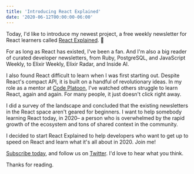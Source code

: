 ```yaml
---
title: 'Introducing React Explained'
date: '2020-06-12T00:00:00-06:00'
---
```


Today, I'd like to introduce my newest project, a free weekly newsletter for
React learners called [React Explained][re]. 🎉

For as long as React has existed, I've been a fan. And I'm also a big reader of
curated developer newsletters, from Ruby, PostgreSQL, and JavaScript Weekly, to
Elixir Weekly, Elixir Radar, and Inside AI.

I also found React difficult to learn when I was first starting out. Despite
React's compact API, it is built on a handful of revolutionary ideas. In my
role as a mentor at [Code Platoon][cp], I've watched others struggle to learn
React, again and again. For many people, it just doesn't click right away.

I did a survey of the landscape and concluded that the existing newsletters in
the React space aren't geared for beginners. I want to help somebody learning
React today, in 2020– a person who is overwhelmed by the rapid growth of the
ecosystem and tons of shared context in the community.

I decided to start React Explained to help developers who want to get up to
speed on React and learn what it's all about in 2020. Join me!

[Subscribe today][re], and follow us on [Twitter][twitter]. I'd love to hear
what you think.

Thanks for reading.

[cp]: https://www.codeplatoon.org/
[re]: https://www.getrevue.co/profile/react-explained
[twitter]: https://twitter.com/reactexplained
